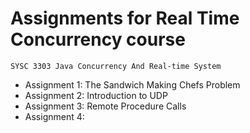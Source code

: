 # Assignments for Real Time Concurrency course
```
SYSC 3303 Java Concurrency And Real-time System
```

* Assignment 1: The Sandwich Making Chefs Problem
* Assignment 2: Introduction to UDP
* Assignment 3: Remote Procedure Calls
* Assignment 4: 
